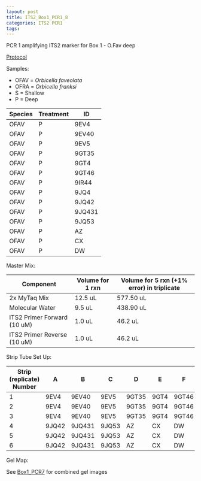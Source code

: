 ```yaml
---
layout: post
title: ITS2_Box1_PCR1_8
categories: ITS2 PCR1
tags:
---
```


PCR 1 amplifying ITS2 marker for Box 1 - O.Fav deep


[Protocol](https://github.com/wdunster/WDPrada_Lab_Notebook/blob/master/protocols/PCR1_Protocol.md)


Samples:
- OFAV = *Orbicella faveolata*
- OFRA = *Orbicella franksi*
- S = Shallow
- P = Deep

| Species | Treatment | ID     |
|---------|-----------|--------|
| OFAV    | P         | 9EV4   |
| OFAV    | P         | 9EV40  |
| OFAV    | P         | 9EV5   |
| OFAV    | P         | 9GT35  |
| OFAV    | P         | 9GT4   |
| OFAV    | P         | 9GT46  |
| OFAV    | P         | 9IR44  |
| OFAV    | P         | 9JQ4   |
| OFAV    | P         | 9JQ42  |
| OFAV    | P         | 9JQ431 |
| OFAV    | P         | 9JQ53  |
| OFAV    | P         | AZ     |
| OFAV    | P         | CX     |
| OFAV    | P         | DW     |

Master Mix:

| Component                   | Volume for 1 rxn  |  Volume for 5 rxn (+1% error) in triplicate |
|-----------------------------|-------------------|---------------------------------------------|
| 2x MyTaq Mix                | 12.5 uL           | 577.50 uL                                   |
| Molecular Water             | 9.5 uL            | 438.90 uL                                   |
| ITS2 Primer Forward (10 uM) | 1.0 uL            | 46.2 uL                                     |
| ITS2 Primer Reverse (10 uM) | 1.0 uL            | 46.2 uL                                     |

Strip Tube Set Up:

| Strip (replicate) Number | A    | B     | C    | D     | E    | F     | G     | H    |
|--------------------------|------|-------|------|-------|------|-------|-------|------|
| 1                        | 9EV4 | 9EV40 | 9EV5 | 9GT35 | 9GT4 | 9GT46 | 9IR44 | 9JQ4 |
| 2                        | 9EV4 | 9EV40 | 9EV5 | 9GT35 | 9GT4 | 9GT46 | 9IR44 | 9JQ4 |
| 3                        | 9EV4 | 9EV40 | 9EV5 | 9GT35 | 9GT4 | 9GT46 | 9IR44 | 9JQ4 |
| 4                        | 9JQ42 | 9JQ431 | 9JQ53 | AZ | CX | DW |
| 5                        | 9JQ42 | 9JQ431 | 9JQ53 | AZ | CX | DW |
| 6                        | 9JQ42 | 9JQ431 | 9JQ53 | AZ | CX | DW |

Gel Map:

See [Box1_PCR7](https://wdunster.github.io/WDPrada_Lab_Notebook/ITS2-Box1-PCR1-7/) for combined gel images
